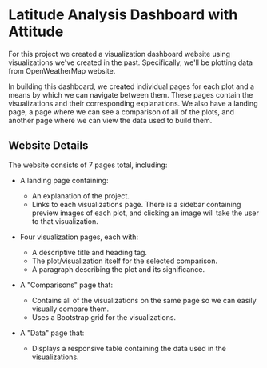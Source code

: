 # Latitude Analysis Dashboard with Attitude


For this project we created a visualization dashboard website using visualizations we've created in the past. Specifically, we'll be plotting data from OpenWeatherMap website.


In building this dashboard, we created individual pages for each plot and a means by which we can navigate between them. These pages contain the visualizations and their corresponding explanations. We also have a landing page, a page where we can see a comparison of all of the plots, and another page where we can view the data used to build them.

## Website Details


The website consists of 7 pages total, including:

* A landing page containing:

  * An explanation of the project.
  * Links to each visualizations page. There is a sidebar containing preview images of each plot, and clicking an image will take the user to that visualization.


* Four visualization pages, each with:

  * A descriptive title and heading tag. 
  * The plot/visualization itself for the selected comparison.
  * A paragraph describing the plot and its significance.


* A "Comparisons" page that:

  * Contains all of the visualizations on the same page so we can easily visually compare them.
  * Uses a Bootstrap grid for the visualizations.


* A "Data" page that:

  * Displays a responsive table containing the data used in the visualizations.









